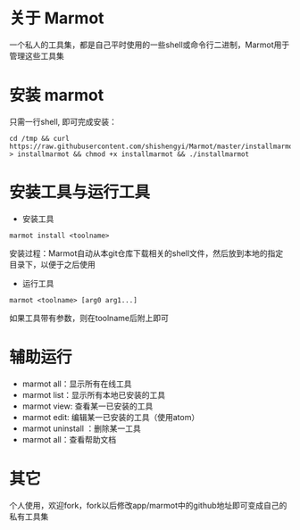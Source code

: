 # 关于 Marmot
一个私人的工具集，都是自己平时使用的一些shell或命令行二进制，Marmot用于管理这些工具集

# 安装 marmot
只需一行shell, 即可完成安装：
```
cd /tmp && curl https://raw.githubusercontent.com/shishengyi/Marmot/master/installmarmot > installmarmot && chmod +x installmarmot && ./installmarmot
```

# 安装工具与运行工具
* 安装工具
```
marmot install <toolname>
```
安装过程：Marmot自动从本git仓库下载相关的shell文件，然后放到本地的指定目录下，以便于之后使用

* 运行工具
```
marmot <toolname> [arg0 arg1...]
```
如果工具带有参数，则在toolname后附上即可

# 辅助运行
* marmot all：显示所有在线工具
* marmot list：显示所有本地已安装的工具
* marmot view: 查看某一已安装的工具
* marmot edit: 编辑某一已安装的工具（使用atom）
* marmot uninstall <toolname>：删除某一工具
* marmot all：查看帮助文档

# 其它
个人使用，欢迎fork，fork以后修改app/marmot中的github地址即可变成自己的私有工具集

